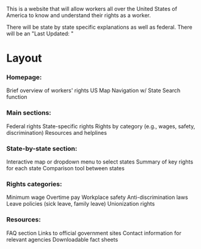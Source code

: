 This is a website that will allow workers all over the United States of America to know and understand their rights as a worker.

There will be state by state specific explanations as well as federal.
There will be an "Last Updated: "

# Layout

### Homepage:

Brief overview of workers' rights
US Map Navigation w/ State
Search function

### Main sections:

Federal rights
State-specific rights
Rights by category (e.g., wages, safety, discrimination)
Resources and helplines

### State-by-state section:

Interactive map or dropdown menu to select states
Summary of key rights for each state
Comparison tool between states

### Rights categories:

Minimum wage
Overtime pay
Workplace safety
Anti-discrimination laws
Leave policies (sick leave, family leave)
Unionization rights

### Resources:

FAQ section
Links to official government sites
Contact information for relevant agencies
Downloadable fact sheets
